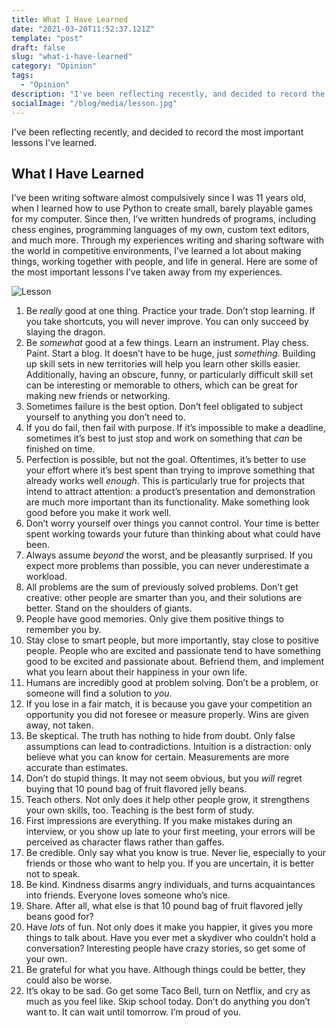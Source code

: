 ```yaml
---
title: What I Have Learned
date: "2021-03-20T11:52:37.121Z"
template: "post"
draft: false
slug: "what-i-have-learned"
category: "Opinion"
tags:
  - "Opinion"
description: "I've been reflecting recently, and decided to record the most important lessons I've learned."
socialImage: "/blog/media/lesson.jpg"
---
```


I've been reflecting recently, and decided to record the most important lessons I've learned.

## What I Have Learned

I’ve been writing software almost compulsively since I was 11 years old, when I learned how to use Python to create small, barely playable games for my computer. Since then, I’ve written hundreds of programs, including chess engines, programming languages of my own, custom text editors, and much more. Through my experiences writing and sharing software with the world in competitive environments, I’ve learned a lot about making things, working together with people, and life in general. Here are some of the most important lessons I’ve taken away from my experiences.

![Lesson](/blog/media/lesson.jpg)

1. Be *really* good at one thing. Practice your trade. Don’t stop learning. If you take shortcuts, you will never improve. You can only succeed by slaying the dragon.
2. Be *somewhat* good at a few things. Learn an instrument. Play chess. Paint. Start a blog. It doesn’t have to be huge, just *something*. Building up skill sets in new territories will help you learn other skills easier. Additionally, having an obscure, funny, or particularly difficult skill set can be interesting or memorable to others, which can be great for making new friends or networking.
3. Sometimes failure is the best option. Don’t feel obligated to subject yourself to anything you don’t need to.
4. If you do fail, then fail with purpose. If it’s impossible to make a deadline, sometimes it’s best to just stop and work on something that *can* be finished on time.
5. Perfection is possible, but not the goal. Oftentimes, it’s better to use your effort where it’s best spent than trying to improve something that already works well *enough*. This is particularly true for projects that intend to attract attention: a product’s presentation and demonstration are much more important than its functionality. Make something look good before you make it work well.
6. Don’t worry yourself over things you cannot control. Your time is better spent working towards your future than thinking about what could have been.
7. Always assume *beyond* the worst, and be pleasantly surprised. If you expect more problems than possible, you can never underestimate a workload.
8. All problems are the sum of previously solved problems. Don’t get creative: other people are smarter than you, and their solutions are better. Stand on the shoulders of giants.
9. People have good memories. Only give them positive things to remember you by.
10. Stay close to smart people, but more importantly, stay close to positive people. People who are excited and passionate tend to have something good to be excited and passionate about. Befriend them, and implement what you learn about their happiness in your own life.
11. Humans are incredibly good at problem solving. Don’t be a problem, or someone will find a solution to *you*.
12. If you lose in a fair match, it is because you gave your competition an opportunity you did not foresee or measure properly. Wins are given away, not taken.
13. Be skeptical. The truth has nothing to hide from doubt. Only false assumptions can lead to contradictions. Intuition is a distraction: only believe what you can know for certain. Measurements are more accurate than estimates.
14. Don’t do stupid things. It may not seem obvious, but you *will* regret buying that 10 pound bag of fruit flavored jelly beans.
15. Teach others. Not only does it help other people grow, it strengthens your own skills, too. Teaching is the best form of study.
16. First impressions are everything. If you make mistakes during an interview, or you show up late to your first meeting, your errors will be perceived as character flaws rather than gaffes.
17. Be credible. Only say what you know is true. Never lie, especially to your friends or those who want to help you. If you are uncertain, it is better not to speak.
18. Be kind. Kindness disarms angry individuals, and turns acquaintances into friends. Everyone loves someone who’s nice.
19. Share. After all, what else is that 10 pound bag of fruit flavored jelly beans good for?
20. Have *lots* of fun. Not only does it make you happier, it gives you more things to talk about. Have you ever met a skydiver who couldn’t hold a conversation? Interesting people have crazy stories, so get some of your own.
21. Be grateful for what you have. Although things could be better, they could also be worse.
22. It’s okay to be sad. Go get some Taco Bell, turn on Netflix, and cry as much as you feel like. Skip school today. Don’t do anything you don’t want to. It can wait until tomorrow. I’m proud of you.
